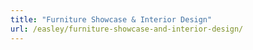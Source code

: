 ```yaml
---
title: "Furniture Showcase & Interior Design"
url: /easley/furniture-showcase-and-interior-design/
---
```

